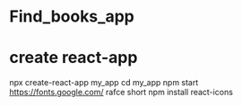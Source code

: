 # Find_books_app
# create react-app
npx create-react-app my_app
cd my_app
npm start
https://fonts.google.com/
rafce short
npm install react-icons